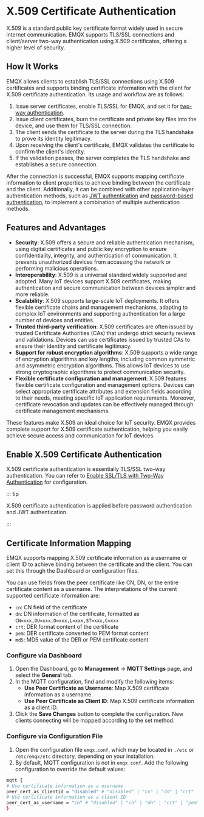 # X.509 Certificate Authentication

X.509 is a standard public key certificate format widely used in secure internet communication. EMQX supports TLS/SSL connections and client/server two-way authentication using X.509 certificates, offering a higher level of security.

## How It Works

EMQX allows clients to establish TLS/SSL connections using X.509 certificates and supports binding certificate information with the client for X.509 certificate authentication. Its usage and workflow are as follows:

1. Issue server certificates, enable TLS/SSL for EMQX, and set it for [two-way authentication](../../network/emqx-mqtt-tls.md#enable-ssl-tls-with-two-way-authentication).
2. Issue client certificates, burn the certificate and private key files into the device, and use them for TLS/SSL connection.
3. The client sends the certificate to the server during the TLS handshake to prove its identity legitimacy.
4. Upon receiving the client's certificate, EMQX validates the certificate to confirm the client's identity.
5. If the validation passes, the server completes the TLS handshake and establishes a secure connection.

After the connection is successful, EMQX supports mapping certificate information to client properties to achieve binding between the certificate and the client. Additionally, it can be combined with other application-layer authentication methods, such as [JWT authentication](./jwt.md) and [password-based authentication](./pwoverview.md), to implement a combination of multiple authentication methods.

## Features and Advantages

- **Security**: X.509 offers a secure and reliable authentication mechanism, using digital certificates and public key encryption to ensure confidentiality, integrity, and authentication of communication. It prevents unauthorized devices from accessing the network or performing malicious operations.
- **Interoperability**: X.509 is a universal standard widely supported and adopted. Many IoT devices support X.509 certificates, making authentication and secure communication between devices simpler and more reliable.
- **Scalability**: X.509 supports large-scale IoT deployments. It offers flexible certificate chains and management mechanisms, adapting to complex IoT environments and supporting authentication for a large number of devices and entities.
- **Trusted third-party verification**: X.509 certificates are often issued by trusted Certificate Authorities (CAs) that undergo strict security reviews and validations. Devices can use certificates issued by trusted CAs to ensure their identity and certificate legitimacy.
- **Support for robust encryption algorithms**: X.509 supports a wide range of encryption algorithms and key lengths, including common symmetric and asymmetric encryption algorithms. This allows IoT devices to use strong cryptographic algorithms to protect communication security.
- **Flexible certificate configuration and management**: X.509 features flexible certificate configuration and management options. Devices can select appropriate certificate attributes and extension fields according to their needs, meeting specific IoT application requirements. Moreover, certificate revocation and updates can be effectively managed through certificate management mechanisms.

These features make X.509 an ideal choice for IoT security. EMQX provides complete support for X.509 certificate authentication, helping you easily achieve secure access and communication for IoT devices.

## Enable X.509 Certificate Authentication

X.509 certificate authentication is essentially TLS/SSL two-way authentication. You can refer to [Enable SSL/TLS with Two-Way Authentication](../../network/emqx-mqtt-tls.md#enable-ssl-tls-with-two-way-authentication) for configuration.

::: tip

X.509 certificate authentication is applied before password authentication and JWT authentication. 

:::

## Certificate Information Mapping

EMQX supports mapping X.509 certificate information as a username or client ID to achieve binding between the certificate and the client. You can set this through the Dashboard or configuration files.

You can use fields from the peer certificate like CN, DN, or the entire certificate content as a username. The interpretations of the current supported certificate information are:

- `cn`: CN field of the certificate
- `dn`: DN information of the certificate, formatted as `CN=xxx,OU=xxx,O=xxx,L=xxx,ST=xxx,C=xxx`
- `crt`: DER format content of the certificate
- `pem`: DER certificate converted to PEM format content
- `md5`: MD5 value of the DER or PEM certificate content

### Configure via Dashboard

1. Open the Dashboard, go to **Management** -> **MQTT Settings** page, and select the **General** tab.
2. In the MQTT configuration, find and modify the following items:
   - **Use Peer Certificate as Username**: Map X.509 certificate information as a username.
   - **Use Peer Certificate as Client ID**: Map X.509 certificate information as a client ID.
3. Click the **Save Changes** button to complete the configuration. New clients connecting will be mapped according to the set method.

### Configure via Configuration File

1. Open the configuration file `emqx.conf`, which may be located in `./etc` or `/etc/emqx/etc` directory, depending on your installation.
2. By default, MQTT configuration is not in `emqx.conf`. Add the following configuration to override the default values:

```bash
mqtt {
# Use certificate information as a username
peer_cert_as_clientid = "disabled" # "disabled" | "cn" | "dn" | "crt" | "pem" | "md5"
# Use certificate information as a client ID
peer_cert_as_username = "cn" # "disabled" | "cn" | "dn" | "crt" | "pem" | "md5"
}
```

